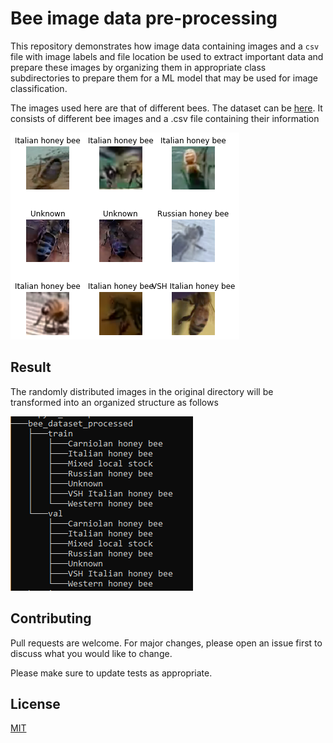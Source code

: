 # Bee image data pre-processing

This repository demonstrates how image data containing images and a ```csv``` file with image labels and file location be used to extract important data and prepare these images by organizing them in appropriate class subdirectories to prepare them for a ML model that may be used for image classification.

The images used here are that of different bees. The dataset can be [here](httpswww.kaggle.comjenny18honey-bee-annotated-images). It consists of different bee images and a .csv file containing their information 

![Bee_Images](images/bee_pictures.png)


## Result

The randomly distributed images in the original directory will be transformed into an organized structure as follows

![Tree](images/processed_path.png)

## Contributing
Pull requests are welcome. For major changes, please open an issue first to discuss what you would like to change.

Please make sure to update tests as appropriate.

## License
[MIT](httpschoosealicense.comlicensesmit)
